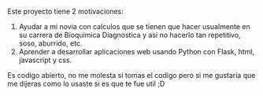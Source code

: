 Este proyecto tiene 2 motivaciones:
1. Ayudar a mi novia con calculos que se tienen que hacer usualmente en su carrera de Bioquimica Diagnostica y asi no hacerlo tan repetitivo, soso, aburrido, etc.
2. Aprender a desarrollar aplicaciones web usando Python con Flask, html, javascript y css.


Es codigo abierto, no me molesta si tomas el codigo pero si me gustaria que me dijeras como lo usaste si es que te fue util ;D
